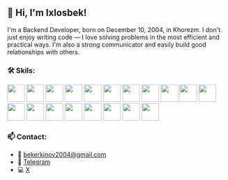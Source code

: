 ## 👋 Hi, I'm Ixlosbek!

I'm a Backend Developer, born on December 10, 2004, in Khorezm. I don't just enjoy writing code — I love solving problems in the most efficient and practical ways. I'm also a strong communicator and easily build good relationships with others.

### 🛠️ Skils:
<p>
 
  <img src="https://cdn.jsdelivr.net/gh/devicons/devicon@latest/icons/javascript/javascript-original.svg" width="40" height="40"/>
  <img src="https://cdn.jsdelivr.net/gh/devicons/devicon@latest/icons/nodejs/nodejs-original-wordmark.svg" width="40" height="40"/>
  <img src="https://cdn.jsdelivr.net/gh/devicons/devicon@latest/icons/npm/npm-original-wordmark.svg" width="40" height="40"/>
  <img src="https://cdn.jsdelivr.net/gh/devicons/devicon@latest/icons/nodemon/nodemon-original.svg" width="40" height="40"/>
  <img src="https://cdn.jsdelivr.net/gh/devicons/devicon@latest/icons/express/express-original-wordmark.svg" width="40" height="40" style="background-color: white;" />
  <img src="https://cdn.jsdelivr.net/gh/devicons/devicon@latest/icons/swagger/swagger-original.svg" width="40" height="40"/>
  <img src="https://cdn.jsdelivr.net/gh/devicons/devicon@latest/icons/postgresql/postgresql-plain-wordmark.svg" width="40" height="40"/>
  <img src="https://cdn.jsdelivr.net/gh/devicons/devicon@latest/icons/mongoose/mongoose-original-wordmark.svg" width="40" height="40"/>
  <img src="https://cdn.jsdelivr.net/gh/devicons/devicon@latest/icons/mongodb/mongodb-original-wordmark.svg" width="40" height="40"/>
  <img src="https://cdn.jsdelivr.net/gh/devicons/devicon@latest/icons/azuresqldatabase/azuresqldatabase-original.svg" width="40" height="40"/>
  <img src="https://cdn.jsdelivr.net/gh/devicons/devicon@latest/icons/typescript/typescript-original.svg" width="40" height="40"/>
  <img src="https://cdn.jsdelivr.net/gh/devicons/devicon@latest/icons/git/git-original-wordmark.svg" width="40" height="40"/>
  <img src="https://cdn.jsdelivr.net/gh/devicons/devicon@latest/icons/github/github-original-wordmark.svg" width="40" height="40"/>
  <img src="https://cdn.jsdelivr.net/gh/devicons/devicon@latest/icons/githubcodespaces/githubcodespaces-original.svg" width="40" height="40"/>
  <img src="https://cdn.jsdelivr.net/gh/devicons/devicon@latest/icons/linkedin/linkedin-original.svg" width="40" height="40"/>
  <img src="https://cdn.jsdelivr.net/gh/devicons/devicon@latest/icons/html5/html5-original-wordmark.svg" width="40" height="40"/>
  <img src="https://cdn.jsdelivr.net/gh/devicons/devicon@latest/icons/css3/css3-original-wordmark.svg" width="40" height="40"/>
  <img src="https://cdn.jsdelivr.net/gh/devicons/devicon@latest/icons/postman/postman-original.svg" width="40" height="40"/>
  <img src="https://cdn.jsdelivr.net/gh/devicons/devicon@latest/icons/fastapi/fastapi-plain.svg" width="40" height="40"/>   
</p>

### 📫 Contact:
- 📧 bekerkinov2004@gmail.com
- 💬 [Telegram](https://t.me/ix1osbek)
- 💻 [X](https://x.com/erk1nov_i)
